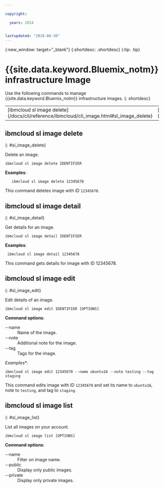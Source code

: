 ```yaml
---

copyright:

  years: 2018


lastupdated: "2018-08-30"
---
```


{:new_window: target="_blank"}
{:shortdesc: .shortdesc}
{:tip: .tip}

# {{site.data.keyword.Bluemix_notm}} infrastructure Image

Use the following commands to manage {{site.data.keyword.Bluemix_notm}} infrastructure images.
{: shortdesc}

<table summary="Alphabetically ordered  {{site.data.keyword.Bluemix_notm}} infrastructure Image commands that have links that bring you to more info for the command">
 <thead>
 <tbody>
 <tr>
 <td>[ibmcloud sl image delete](/docs/cli/reference/ibmcloud/cli_image.html#sl_image_delete)</td>
 <td>[ibmcloud sl image detail](/docs/cli/reference/ibmcloud/cli_image.html#sl_image_detail)</td>
 <td>[ibmcloud sl image edit](/docs/cli/reference/ibmcloud/cli_image.html#sl_image_edit)</td>
 <td>[ibmcloud sl image list](/docs/cli/reference/ibmcloud/cli_image.html#sl_image_list)</td>
 </tr>
   </tbody>
 </table>

 ## ibmcloud sl image delete
{: #sl_image_delete}

Delete an image.
```
ibmcloud sl image delete IDENTIFIER
```
**Examples**:
```
   ibmcloud sl image delete 12345678
```
This command deletes image with ID `12345678`.

## ibmcloud sl image detail
{: #sl_image_detail}

Get details for an image.
```
ibmcloud sl image detail IDENTIFIER
```
**Examples**:
```
 ibmcloud sl image detail 12345678
```
This command gets details for image with ID 12345678.

## ibmcloud sl image edit
{: #sl_image_edit}

Edit details of an image.
```
ibmcloud sl image edit IDENTIFIER [OPTIONS]
```

<strong>Command options</strong>:
<dl>
<dt>--name</dt>
<dd>Name of the image.</dd>
<dt>--note</dt>
<dd>Additional note for the image.</dd>
<dt>--tag</dt>
<dd>Tags for the image.</dd>
</dl>

*Examples**:
```  
ibmcloud sl image edit 12345678 --name ubuntu16 --note testing --tag staging
```
This command edits image with ID `12345678` and set its name to `ubuntu16`, note to `testing`, and tag to `staging`.

## ibmcloud sl image list
{: #sl_image_list}

List all images on your account.
```
ibmcloud sl image list [OPTIONS]
```

<strong>Command options</strong>:
<dl>
<dt>--name</dt>
<dd>Filter on image name.</dd>
<dt>--public</dt>
<dd>Display only public images.</dd>
<dt>--private</dt>
<dd>Display only private images.</dd>
</dl>
